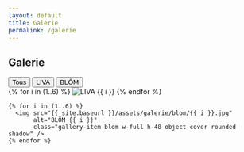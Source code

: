 ```yaml
---
layout: default
title: Galerie
permalink: /galerie
---
```


<div class="px-4 py-8 bg-white">
  <h2 class="text-2xl font-bold text-center mb-6">Galerie</h2>

  <!-- Filtres -->
  <div class="flex justify-center space-x-4 mb-8">
    <button onclick="filterGallery('all', event)" class="filter-btn px-4 py-2 bg-black text-white rounded">Tous</button>
    <button onclick="filterGallery('liva', event)" class="filter-btn px-4 py-2 bg-gray-700 text-white rounded">LIVA</button>
    <button onclick="filterGallery('blom', event)" class="filter-btn px-4 py-2 bg-gray-700 text-white rounded">BLŌM</button>
  </div>

  <!-- Galerie -->
  <div id="gallery" class="grid grid-cols-2 md:grid-cols-3 lg:grid-cols-4 gap-4">
    {% for i in (1..6) %}
      <img src="{{ site.baseurl }}/assets/galerie/liva/{{ i }}.jpg"
           alt="LIVA {{ i }}"
           class="gallery-item liva w-full h-48 object-cover rounded shadow" />
    {% endfor %}

    {% for i in (1..6) %}
      <img src="{{ site.baseurl }}/assets/galerie/blom/{{ i }}.jpg"
           alt="BLŌM {{ i }}"
           class="gallery-item blom w-full h-48 object-cover rounded shadow" />
    {% endfor %}
  </div>
</div>

<script>
  function filterGallery(category, event) {
    const items = document.querySelectorAll('.gallery-item');
    items.forEach(item => {
      if (category === 'all') {
        item.classList.remove('hidden');
      } else {
        item.classList.toggle('hidden', !item.classList.contains(category));
      }
    });

    document.querySelectorAll('.filter-btn').forEach(btn => {
      btn.classList.remove('bg-black');
      btn.classList.add('bg-gray-700');
    });
    event.target.classList.add('bg-black');
    event.target.classList.remove('bg-gray-700');
  }
</script>
